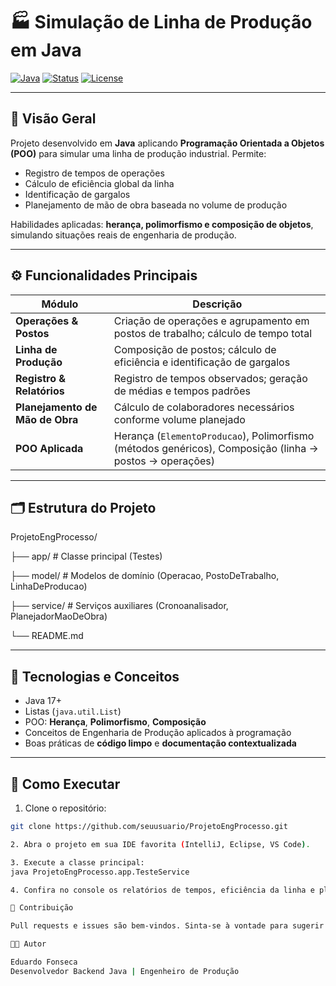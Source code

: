 # 🏭 Simulação de Linha de Produção em Java

[![Java](https://img.shields.io/badge/Java-17+-blue)](https://www.oracle.com/java/) 
[![Status](https://img.shields.io/badge/Status-Concluído-brightgreen)](https://github.com/seuusuario/ProjetoEngProcesso) 
[![License](https://img.shields.io/badge/License-MIT-lightgrey)](LICENSE)

---

## 🔹 Visão Geral
Projeto desenvolvido em **Java** aplicando **Programação Orientada a Objetos (POO)** para simular uma linha de produção industrial. Permite:

- Registro de tempos de operações
- Cálculo de eficiência global da linha
- Identificação de gargalos
- Planejamento de mão de obra baseada no volume de produção

Habilidades aplicadas: **herança, polimorfismo e composição de objetos**, simulando situações reais de engenharia de produção.

---

## ⚙️ Funcionalidades Principais

| Módulo | Descrição |
|--------|-----------|
| **Operações & Postos** | Criação de operações e agrupamento em postos de trabalho; cálculo de tempo total |
| **Linha de Produção** | Composição de postos; cálculo de eficiência e identificação de gargalos |
| **Registro & Relatórios** | Registro de tempos observados; geração de médias e tempos padrões |
| **Planejamento de Mão de Obra** | Cálculo de colaboradores necessários conforme volume planejado |
| **POO Aplicada** | Herança (`ElementoProducao`), Polimorfismo (métodos genéricos), Composição (linha → postos → operações) |

---

## 🗂 Estrutura do Projeto

ProjetoEngProcesso/

├── app/ # Classe principal (Testes) 

├── model/ # Modelos de domínio (Operacao, PostoDeTrabalho, LinhaDeProducao) 

├── service/ # Serviços auxiliares (Cronoanalisador, PlanejadorMaoDeObra) 

└── README.md


---

## 🚀 Tecnologias e Conceitos

- Java 17+
- Listas (`java.util.List`)
- POO: **Herança**, **Polimorfismo**, **Composição**
- Conceitos de Engenharia de Produção aplicados à programação
- Boas práticas de **código limpo** e **documentação contextualizada**

---

## 🏃 Como Executar

1. Clone o repositório:
```bash
git clone https://github.com/seuusuario/ProjetoEngProcesso.git

2. Abra o projeto em sua IDE favorita (IntelliJ, Eclipse, VS Code).

3. Execute a classe principal:
java ProjetoEngProcesso.app.TesteService

4. Confira no console os relatórios de tempos, eficiência da linha e planejamento de mão de obra.

🤝 Contribuição

Pull requests e issues são bem-vindos. Sinta-se à vontade para sugerir melhorias, novas funcionalidades ou correções.

👨‍💻 Autor

Eduardo Fonseca
Desenvolvedor Backend Java | Engenheiro de Produção
